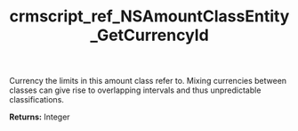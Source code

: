 ﻿---
title: crmscript_ref_NSAmountClassEntity_GetCurrencyId
description: Integer NSAmountClassEntity.GetCurrencyId()
intellisense: NSAmountClassEntity.GetCurrencyId
keywords: NSAmountClassEntity, GetCurrencyId
so.topic: reference
---

Currency the limits in this amount class refer to. Mixing currencies between classes can give rise to overlapping intervals and thus unpredictable classifications.

**Returns:** Integer


